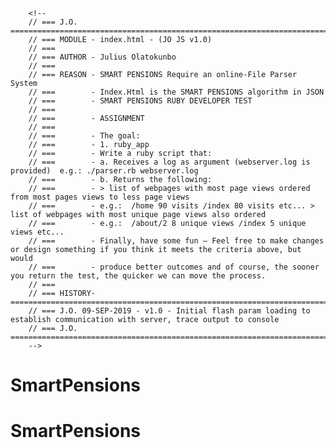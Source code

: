 		<!--
		// === J.O. ===============================================================================================================================
		// === MODULE - index.html - (JO JS v1.0)
		// ===
		// === AUTHOR - Julius Olatokunbo
		// ===
		// === REASON - SMART PENSIONS Require an online-File Parser System
		// ===        - Index.Html is the SMART PENSIONS algorithm in JSON
		// ===        - SMART PENSIONS RUBY DEVELOPER TEST
		// ===        
		// ===        - ASSIGNMENT
		// ===        
		// ===        - The goal:
		// ===        - 1. ruby_app  
		// ===        - Write a ruby script that:  
		// ===        - a. Receives a log as argument (webserver.log is provided)  e.g.: ./parser.rb webserver.log  
		// ===        - b. Returns the following:  
		// ===        - > list of webpages with most page views ordered from most pages views to less page views  
        // ===        - e.g.:  /home 90 visits /index 80 visits etc... > list of webpages with most unique page views also ordered  
        // ===        - e.g.:  /about/2 8 unique views /index 5 unique views etc...  
		// ===        - Finally, have some fun – Feel free to make changes or design something if you think it meets the criteria above, but would 
        // ===        - produce better outcomes and of course, the sooner you return the test, the quicker we can move the process.  
        // ===
		// === HISTORY- ===========================================================================================================================
		// === J.O. 09-SEP-2019 - v1.0 - Initial flash param loading to establish communication with server, trace output to console
	  	// === J.O. ===============================================================================================================================
		-->

# SmartPensions
# SmartPensions
